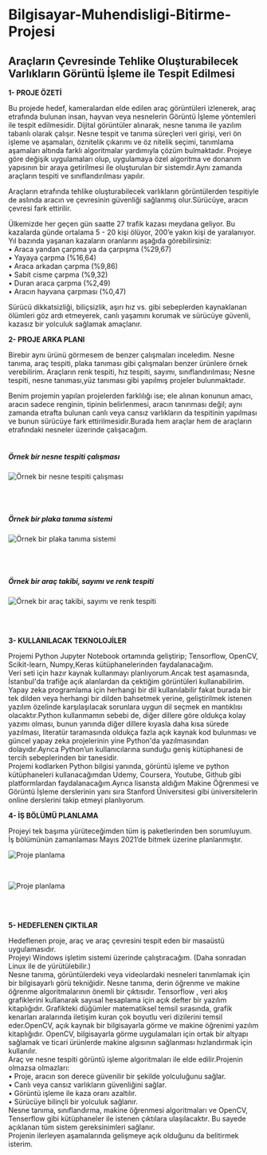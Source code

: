 # Bilgisayar-Muhendisligi-Bitirme-Projesi
## Araçların Çevresinde Tehlike Oluşturabilecek Varlıkların Görüntü İşleme ile Tespit Edilmesi

**1- PROJE ÖZETİ**

Bu projede hedef, kameralardan elde edilen araç görüntüleri izlenerek, araç etrafında bulunan insan, hayvan veya nesnelerin Görüntü İşleme yöntemleri ile tespit edilmesidir. Dijital görüntüler alınarak, nesne tanıma ile yazılım tabanlı olarak çalışır. Nesne tespit ve tanıma süreçleri veri girişi, veri ön işleme ve aşamaları, öznitelik çıkarımı ve öz nitelik seçimi, tanımlama aşamaları altında farklı algoritmalar yardımıyla çözüm bulmaktadır. Projeye göre değişik uygulamaları olup, uygulamaya özel algoritma ve donanım yapısının bir araya getirilmesi ile oluşturulan bir sistemdir.Aynı zamanda araçların tespiti ve sınıflandırılması yapılır.

Araçların etrafında  tehlike oluşturabilecek varlıkların görüntülerden tespitiyle de aslında aracın ve çevresinin güvenliği sağlanmış olur.Sürücüye, aracın çevresi fark ettirilir. <br/>

Ülkemizde her geçen gün saatte 27 trafik kazası meydana geliyor. Bu kazalarda günde ortalama 5 - 20 kişi ölüyor, 200’e yakın kişi de yaralanıyor. 
Yıl bazında yaşanan kazaların oranlarını aşağıda görebilirsiniz: <br/>
•	Araca yandan çarpma ya da çarpışma (%29,67) <br/>
•	Yayaya çarpma (%16,64)   <br/>
•	Araca arkadan çarpma (%9,86)  <br/>
•	Sabit cisme çarpma (%9,32)     <br/>
•	Duran araca çarpma (%2,49)    <br/>
•	Aracın hayvana çarpması (%0,47)   <br/>

Sürücü dikkatsizliği, biliçsizlik, aşırı hız vs. gibi sebeplerden kaynaklanan ölümleri göz ardı etmeyerek, canlı yaşamını korumak ve sürücüye güvenli, kazasız bir yolculuk sağlamak amaçlanır.

**2- PROJE ARKA PLANI**

Birebir aynı ürünü görmesem de benzer çalışmaları inceledim. Nesne tanıma, araç tespiti, plaka tanıması gibi çalışmaları benzer ürünlere örnek verebilirim.
Araçların renk tespiti, hız tespiti, sayımı, sınıflandırılması; Nesne tespiti, nesne tanıması,yüz tanıması gibi yapılmış projeler bulunmaktadır.

Benim projemin yapılan projelerden farklılığı ise; ele alınan konunun amacı, aracın sadece renginin, tipinin belirlenmesi, aracın tanınması değil; aynı zamanda etrafta bulunan canlı veya cansız varlıkların da tespitinin yapılması ve bunun sürücüye fark ettirilmesidir.Burada hem araçlar hem de araçların etrafındaki nesneler üzerinde çalışacağım.
<br/>
<br/>

##### Örnek bir nesne tespiti çalışması
![Örnek bir nesne tespiti çalışması](https://github.com/OlafenwaMoses/ImageAI/raw/master/data-images/video1.jpg)  

<br/>
<br/>

##### Örnek bir plaka tanıma sistemi
![Örnek bir plaka tanıma sistemi](https://www.desialarmi.com/wp-content/uploads/2016/08/plaka-tan%C4%B1ma-sistemleri-1024x576.jpg)


<br/>
<br/>

##### Örnek bir araç takibi, sayımı ve renk tespiti
![Örnek bir araç takibi, sayımı ve renk tespiti](https://user-images.githubusercontent.com/22610163/36344830-095cc4ec-1431-11e8-8e57-976c40d87cf9.gif)


<br/>
<br/>

**3- KULLANILACAK TEKNOLOJİLER**

Projemi Python Jupyter Notebook ortamında geliştirip; Tensorflow, OpenCV, Scikit-learn, Numpy,Keras kütüphanelerinden faydalanacağım. <br/>
Veri seti için hazır kaynak kullanmayı planlıyorum.Ancak test aşamasında, İstanbul'da trafiğe açık alanlardan da çektiğim görüntüleri kullanabilirim. <br/>
Yapay zeka programlama için herhangi bir dil kullanılabilir fakat burada bir tek dilden veya herhangi bir dilden bahsetmek yerine, geliştirilmek istenen yazılım özelinde karşılaşılacak sorunlara uygun dil seçmek en mantıklısı olacaktır.Python kullanmamın sebebi de, diğer dillere göre oldukça kolay yazımı olması, bunun yanında diğer dillere kıyasla daha kısa sürede yazılması, literatür taramasında oldukça fazla açık kaynak kod bulunması ve güncel yapay zeka projelerinin yine Python'da yazılmasından dolayıdır.Ayrıca Python’un kullanıcılarına sunduğu geniş kütüphanesi de tercih sebeplerinden bir tanesidir. <br/>
Projemi kodlarken Python bilgisi yanında, görüntü işleme ve python kütüphaneleri kullanacağımdan Udemy, Coursera, Youtube, Github gibi platformlardan faydalanacağım.Ayrıca lisansta aldığım Makine Öğrenmesi ve Görüntü İşleme derslerinin yanı sıra Stanford Üniversitesi gibi üniversitelerin online derslerini takip etmeyi planlıyorum.



**4- İŞ BÖLÜMÜ PLANLAMA**

Projeyi tek başıma yürüteceğimden tüm iş paketlerinden ben sorumluyum. <br/>
İş bölümünün zamanlaması Mayıs 2021’de bitmek üzerine planlanmıştır.

![Proje planlama](https://user-images.githubusercontent.com/56633000/99888902-5c7bd000-2c61-11eb-80c7-67592ef40f8b.PNG)


<br/>

![Proje planlama](https://user-images.githubusercontent.com/56633000/99888936-a5cc1f80-2c61-11eb-934a-10528a2ed078.PNG)

<br/>
<br/>

**5- HEDEFLENEN ÇIKTILAR**

Hedeflenen proje, araç ve araç çevresini tespit eden bir masaüstü uygulamasıdır. <br/>
Projeyi Windows işletim sistemi üzerinde çalıştıracağım. 
(Daha sonradan Linux ile de yürütülebilir.) <br/>
Nesne tanıma, görüntülerdeki veya videolardaki nesneleri tanımlamak için bir bilgisayarlı görü tekniğidir. Nesne tanıma, derin öğrenme ve makine öğrenme algoritmalarının önemli bir çıktısıdır. Tensorflow , veri akış grafiklerini kullanarak sayısal hesaplama için açık defter bir yazılım kitaplığıdır. Grafikteki düğümler matematiksel temsil sırasında, grafik kenarları aralarında iletişim kuran çok boyutlu veri dizilerini temsil eder.OpenCV, açık kaynak bir bilgisayarla görme ve makine öğrenimi yazılım kitaplığıdır. OpenCV, bilgisayarla görme uygulamaları için ortak bir altyapı sağlamak ve ticari ürünlerde makine algısının sağlanması hızlandırmak için kullanılır. <br/>
Araç ve nesne tespiti görüntü işleme algoritmaları ile elde edilir.Projenin olmazsa olmazları: <br/>
•	Proje, aracın son derece güvenilir bir şekilde yolculuğunu sağlar. <br/>
•	Canlı veya cansız varlıkların güvenliğini sağlar. <br/>
•	Görüntü işleme ile  kaza oranı azaltılır. <br/>
•	Sürücüye bilinçli bir yolculuk sağlanır. <br/>
Nesne tanıma, sınıflandırma, makine öğrenmesi algoritmaları ve OpenCV, Tenserflow gibi kütüphaneler ile istenen çıktılara ulaşılacaktır. Bu sayede açıklanan tüm sistem gereksinimleri sağlanır.<br/>
Projenin ilerleyen aşamalarında gelişmeye açık olduğunu da belitirmek isterim.













